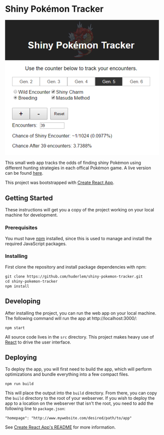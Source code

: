 # Shiny Pokémon Tracker

![View of Web App](app-view.png)

This small web app tracks the odds of finding shiny Pokémon using different hunting strategies in each offical Pokémon game.  A live version can be found [here](http://www.huderlem.com/shinytracker/).

This project was bootstrapped with [Create React App](https://github.com/facebookincubator/create-react-app).

## Getting Started

These instructions will get you a copy of the project working on your local machine for development.

### Prerequisites

You must have [npm](https://www.npmjs.com/) installed, since this is used to manage and install the required JavaScript packages.

### Installing

First clone the repository and install package dependencies with npm:

```
git clone https://github.com/huderlem/shiny-pokemon-tracker.git
cd shiny-pokemon-tracker
npm install
```

## Developing
After installing the project, you can run the web app on your local machine. The following command will run the app at http://localhost:3000/:
```
npm start
```

All source code lives in the `src` directory. This project makes heavy use of [React](https://facebook.github.io/react/) to drive the user interface.

## Deploying

To deploy the app, you will first need to build the app, which will perform optimizations and bundle everything into a few compact files.

```
npm run build
```

This will place the output into the `build` directory. From there, you can copy the `build` directory to the root of your webserver.  If you wish to deploy the app to a location on the webserver that isn't the root, you need to add the following line to `package.json`:
```
"homepage": "http://www.mywebsite.com/desired/path/to/app"
```

See [Create React App's README](https://github.com/facebookincubator/create-react-app) for more information.
